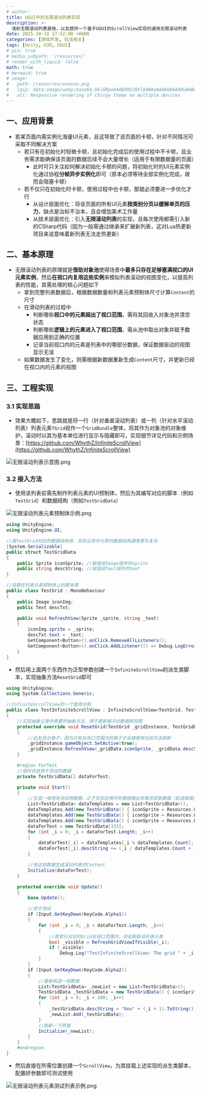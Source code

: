 ```yaml
---
# author:
title: UGUI中的无限滚动列表实现
description: >-
  浅析无限滚动列表是啥，以及提供一个基于UGUI的ScrollView实现的通用无限滚动列表
date: 2025-10-18 17:52:00 +0800
categories: [游戏开发, 玩法相关]
tags: [Unity, U3D, UGUI]
# pin: true
# media_subpath: '/resources/'
# render_with_liquid: false
math: true
# mermaid: true
# image:
#   path: /resources/xxxxxx.png
#   lqip: data:image/webp;base64,UklGRpoAAABXRUJQVlA4WAoAAAAQAAAADwAABwAAQUxQSDIAAAARL0AmbZurmr57yyIiqE8oiG0bejIYEQTgqiDA9vqnsUSI6H+oAERp2HZ65qP/VIAWAFZQOCBCAAAA8AEAnQEqEAAIAAVAfCWkAALp8sF8rgRgAP7o9FDvMCkMde9PK7euH5M1m6VWoDXf2FkP3BqV0ZYbO6NA/VFIAAAA
#   alt: Responsive rendering of Chirpy theme on multiple devices
---
```


## 一、应用背景
- 若某页面内需实例化海量UI元素，且这导致了该页面的卡顿，针对不同情况可采取不同解决方案
    - 若只有在初始化时轻微卡顿，且初始化完成后的使用过程中不卡顿，且业务需求能确保该页面的数据后续不会大量增长（适用于有限数据量的页面）
        - 此时可只关注如何解决初始化卡顿的问题，将初始化时的UI元素实例化通过协程**分帧异步实例化**即可（原本必须等待全部实例化完成，故而会阻塞卡顿）
    - 若不仅只在初始化时卡顿，使用过程中也卡顿，那就必须要进一步优化才行
        - 从设计层面优化：将该页面的所有UI元素**按类别分页以缓解单页的压力**，缺点是治标不治本，且会增加美术工作量
        - 从技术层面优化：引入**无限滚动列表**的实现，且每次使用都需引入新的CSharp代码（因为一般需通过继承来扩展新列表，这对Lua热更新项目来说意味着新列表无法走热更新）

## 二、基本原理
- 无限滚动列表的原理就是**借助对象池**使得场景中**最多只存在足够塞满视口的UI元素实例**，然后**在视口内复用这些实例**来模拟列表滚动的视图变化，以提高列表的性能，其需处理的核心问题如下
    - 拿到完整列表数据后，根据数据数量和列表元素预制体尺寸计算`Content`的尺寸
    - 在滑动列表的过程中
        - 判断哪些**视口中的元素超出了视口范围**，需将其回收入对象池并清空状态
        - 判断哪些**逻辑上的元素进入了视口范围**，需从池中取出对象并赋予数据应用到正确的位置
        - 记录当前视口内的元素是列表中的哪部分数据，保证数据驱动的视图显示无误
    - 如果数据发生了变化，则需根据新数据重新生成`Content`尺寸，并更新已经在视口内的元素的视图

## 三、工程实现

### 3.1 实现思路
- 效果大概如下，思路就是将一行（针对垂直滚动列表）或一列（针对水平滚动列表）列表元素`TGrid`视作一个`GridBundle`整体，将其作为对象池的对象维护，滚动时以其为基本单位进行显示与隐藏即可，实现细节详见代码和示例场景：[https://github.com/WhythZ/InfiniteScrollView](https://github.com/WhythZ/InfiniteScrollView)

![无限滚动列表示意图.png](/resources/2025-10-18-UGUI中的无限滚动列表实现/无限滚动列表示意图.png)

### 3.2 接入方法
- 使用该列表前需先制作列表元素的UI预制体，然后为其编写对应的脚本（例如`TestGrid`）和数据结构（例如`TestGridData`）

![无限滚动列表元素预制体示例.png](/resources/2025-10-18-UGUI中的无限滚动列表实现/无限滚动列表元素预制体示例.png)

```cs
using UnityEngine;
using UnityEngine.UI;

//类TestGrid对应的数据结构体，实际业务中元素的数据结构通常更为复杂
[System.Serializable]
public struct TestGridData
{
    public Sprite iconSprite; //赋值给Image组件的sprite
    public string descString; //赋值给Text组件的text
}

//挂载在列表元素预制体上的脚本类
public class TestGrid : MonoBehaviour
{
    public Image iconImg;
    public Text descTxt;

    public void RefreshView(Sprite _sprite, string _text)
    {
        iconImg.sprite = _sprite;
        descTxt.text = _text;
        GetComponent<Button>().onClick.RemoveAllListeners();
        GetComponent<Button>().onClick.AddListener(() => Debug.LogError("Click " + _text));
    }
}
```

- 然后用上面两个东西作为泛型参数创建一个`InfiniteScrollView`的派生类脚本，实现抽象方法`ResetGrid`即可

```cs
using UnityEngine;
using System.Collections.Generic;

//InfiniteScrollView的一个使用示例
public class TestInfiniteScrollView : InfiniteScrollView<TestGrid, TestGridData>
{
    //实现抽象父类中需要的抽象方法，用于更新格子的数据和视图
    protected override void ResetGrid(TestGrid _gridInstance, TestGridData _gridData, int _gridIdx)
    {
        //此处显示格子，因为只有在视口范围内的格子才会被使用当前方法刷新
        _gridInstance.gameObject.SetActive(true);
        _gridInstance.RefreshView(_gridData.iconSprite, _gridData.descString);
    }

    #region ForTest
    //临时存放用于测试的数据
    private TestGridData[] dataForTest;

    private void Start()
    {
        //生成一堆用来测试用数据，之于实际应用中则需根据业务需求获取数据（如读取服务端、配置表、本地存档等）
        List<TestGridData> dataTemplates = new List<TestGridData>();
        dataTemplates.Add(new TestGridData() { iconSprite = Resources.Load<Sprite>("Sprites/Bow"), descString = "Bow" }); //此处从Assets/Resources/下加载资源
        dataTemplates.Add(new TestGridData() { iconSprite = Resources.Load<Sprite>("Sprites/Hammer"), descString = "Ham" });
        dataTemplates.Add(new TestGridData() { iconSprite = Resources.Load<Sprite>("Sprites/Sword"), descString = "Swd" });
        dataForTest = new TestGridData[333];
        for (int _i = 0; _i < dataForTest.Length; _i++)
        {
            dataForTest[_i] = dataTemplates[_i % dataTemplates.Count];
            dataForTest[_i].descString += (_i / dataTemplates.Count + 1).ToString();
        }

        //用这些数据生成滚动列表的Content
        Initialize(dataForTest);
    }

    protected override void Update()
    {
        base.Update();

        //用于测试
        if (Input.GetKeyDown(KeyCode.Alpha1))
        {
            for (int _i = 0; _i < dataForTest.Length; _i++)
            {
                //若索引对应的Grid在视口范围内，则会刷新该列表元素
                bool _visible = RefreshGridViewIfVisible(_i);
                if (_visible)
                    Debug.Log("TestInfiniteScrollView: The grid " + _i.ToString() + " is in viewport");
            }
        }
        if (Input.GetKeyDown(KeyCode.Alpha2))
        {
            //重新构造一组数据
            List<TestGridData> _newList = new List<TestGridData>();
            TestGridData _testGridData = new TestGridData() { iconSprite = Resources.Load<Sprite>("Sprites/Bow"), descString = "Bow" };
            for (int _i = 0; _i < 100; _i++)
            {
                _testGridData.descString = "New" + (_i + 1).ToString();
                _newList.Add(_testGridData);
            }
            //刷新一下界面
            Initialize(_newList);
        }
    }
    #endregion
}
```

- 然后直接在所需位置创建一个`ScrollView`，为其挂载上述实现的派生类脚本，配置好参数即可测试使用

![无限滚动列表元素测试列表示例.png](/resources/2025-10-18-UGUI中的无限滚动列表实现/无限滚动列表元素测试列表示例.png)